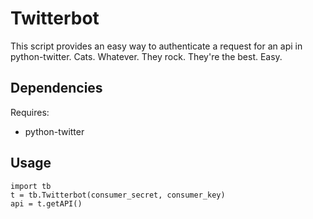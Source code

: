 # Twitterbot #

This script provides an easy way to authenticate a request for an api in python-twitter.
Cats. Whatever. They rock. They're the best. Easy.

## Dependencies ##

Requires: 
* python-twitter

## Usage ##

    import tb
    t = tb.Twitterbot(consumer_secret, consumer_key)
    api = t.getAPI()

